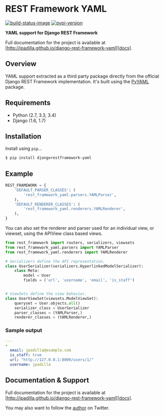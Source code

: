 # REST Framework YAML

[![build-status-image]][travis]
[![pypi-version]][pypi]

**YAML support for Django REST Framework**

Full documentation for the project is available at [http://jpadilla.github.io/django-rest-framework-yaml][docs].

## Overview

YAML support extracted as a third party package directly from the official Django REST Framework implementation. It's built using the [PyYAML][pyyaml] package.

## Requirements

* Python (2.7, 3.3, 3.4)
* Django (1.6, 1.7)

## Installation

Install using `pip`...

```bash
$ pip install djangorestframework-yaml
```

## Example

```python
REST_FRAMEWORK = {
    'DEFAULT_PARSER_CLASSES': (
        'rest_framework_yaml.parsers.YAMLParser',
    ),
    'DEFAULT_RENDERER_CLASSES': (
        'rest_framework_yaml.renderers.YAMLRenderer',
    ),
}
```

You can also set the renderer and parser used for an individual view, or viewset, using the APIView class based views.

```python
from rest_framework import routers, serializers, viewsets
from rest_framework_yaml.parsers import YAMLParser
from rest_framework_yaml.renderers import YAMLRenderer

# Serializers define the API representation.
class UserSerializer(serializers.HyperlinkedModelSerializer):
    class Meta:
        model = User
        fields = ('url', 'username', 'email', 'is_staff')


# ViewSets define the view behavior.
class UserViewSet(viewsets.ModelViewSet):
    queryset = User.objects.all()
    serializer_class = UserSerializer
    parser_classes = (YAMLParser,)
    renderer_classes = (YAMLRenderer,)
```

### Sample output

```yaml
---
-
  email: jpadilla@example.com
  is_staff: true
  url: "http://127.0.0.1:8000/users/1/"
  username: jpadilla
```

## Documentation & Support

Full documentation for the project is available at [http://jpadilla.github.io/django-rest-framework-yaml][docs].

You may also want to follow the [author][jpadilla] on Twitter.


[build-status-image]: https://secure.travis-ci.org/jpadilla/django-rest-framework-yaml.svg?branch=master
[travis]: http://travis-ci.org/jpadilla/django-rest-framework-yaml?branch=master
[pypi-version]: https://img.shields.io/pypi/v/djangorestframework-yaml.svg
[pypi]: https://pypi.python.org/pypi/djangorestframework-yaml
[pyyaml]: http://pyyaml.org/
[docs]: http://jpadilla.github.io/django-rest-framework-yaml
[jpadilla]: https://twitter.com/jpadilla_
